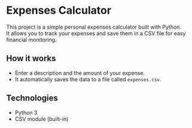 # Expenses Calculator 

This project is a simple personal expenses calculator built with Python.  
It allows you to track your expenses and save them in a CSV file for easy financial monitoring.

## How it works

- Enter a description and the amount of your expense.
- It automatically saves the data to a file called `expenses.csv`.

## Technologies

- Python 3
- CSV module (built-in)
